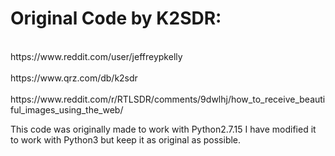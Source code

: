 <h1>Original Code by K2SDR:</h1>
<br>https://www.reddit.com/user/jeffreypkelly</br>
<br>https://www.qrz.com/db/k2sdr</br>
<br>https://www.reddit.com/r/RTLSDR/comments/9dwlhj/how_to_receive_beautiful_images_using_the_web/<br>

This code was originally made to work with Python2.7.15
I have modified it to work with Python3 but keep it as original as possible.

